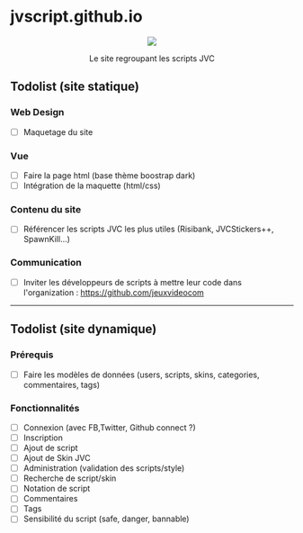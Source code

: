 # jvscript.github.io

<p align="center">
<img src='http://puu.sh/tjAVC/4574a31cbf.png' /> 
</p>
<p align="center">
Le site regroupant les scripts JVC
</p>

## Todolist (site statique)

### Web Design 

- [ ] Maquetage du site

### Vue 

- [ ] Faire la page html (base thème boostrap dark)
- [ ] Intégration de la maquette (html/css)

### Contenu du site

- [ ] Référencer les scripts JVC les plus utiles (Risibank, JVCStickers++, SpawnKill...)

### Communication

- [ ] Inviter les développeurs de scripts à mettre leur code dans l'organization : https://github.com/jeuxvideocom 

----------

## Todolist (site dynamique)

### Prérequis

- [ ] Faire les modèles de données (users, scripts, skins, categories, commentaires, tags)

### Fonctionnalités 

- [ ] Connexion (avec FB,Twitter, Github connect ?)
- [ ] Inscription
- [ ] Ajout de script 
- [ ] Ajout de Skin JVC
- [ ] Administration (validation des scripts/style)
- [ ] Recherche de script/skin
- [ ] Notation de script
- [ ] Commentaires 
- [ ] Tags
- [ ] Sensibilité du script (safe, danger, bannable)
